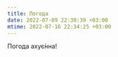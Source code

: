 ```yaml
---
title: Погода
date: 2022-07-09 22:30:39 +03:00
mtime: 2022-07-16 22:34:25 +03:00
---
```


Погода ахує́нна!
